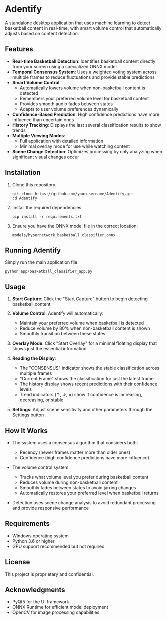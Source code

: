 # Adentify

A standalone desktop application that uses machine learning to detect basketball content in real-time, with smart volume control that automatically adjusts based on content detection.

## Features

- **Real-time Basketball Detection**: Identifies basketball content directly from your screen using a specialized ONNX model
- **Temporal Consensus System**: Uses a weighted voting system across multiple frames to reduce fluctuations and provide stable predictions
- **Smart Volume Control**: 
  - Automatically lowers volume when non-basketball content is detected
  - Remembers your preferred volume level for basketball content
  - Provides smooth audio fades between states
  - Adapts to user volume preferences dynamically
- **Confidence-Based Prediction**: High confidence predictions have more influence than uncertain ones
- **History Tracking**: Displays the last several classification results to show trends
- **Multiple Viewing Modes**:
  - Full application with detailed information
  - Minimal overlay mode for use while watching content
- **Scene Change Detection**: Optimizes processing by only analyzing when significant visual changes occur

## Installation

1. Clone this repository:
   ```
   git clone https://github.com/yourusername/Adentify.git
   cd Adentify
   ```

2. Install the required dependencies:
   ```
   pip install -r requirements.txt
   ```

3. Ensure you have the ONNX model file in the correct location:
   ```
   models/hypernetwork_basketball_classifier.onnx
   ```

## Running Adentify

Simply run the main application file:

```
python app/basketball_classifier_app.py
```

## Usage

1. **Start Capture**: Click the "Start Capture" button to begin detecting basketball content
2. **Volume Control**: Adentify will automatically:
   - Maintain your preferred volume when basketball is detected
   - Reduce volume by 80% when non-basketball content is shown
   - Smoothly transition between these states

3. **Overlay Mode**: Click "Start Overlay" for a minimal floating display that shows just the essential information

4. **Reading the Display**:
   - The "CONSENSUS" indicator shows the stable classification across multiple frames
   - "Current Frame" shows the classification for just the latest frame
   - The history display shows recent predictions with their confidence levels
   - Trend indicators (↑, ↓, =) show if confidence is increasing, decreasing, or stable

5. **Settings**: Adjust scene sensitivity and other parameters through the Settings button

## How It Works

- The system uses a consensus algorithm that considers both:
  - Recency (newer frames matter more than older ones)
  - Confidence (high confidence predictions have more influence)
  
- The volume control system:
  - Tracks what volume level you prefer during basketball content
  - Reduces volume during non-basketball content
  - Smoothly fades between states to avoid jarring changes
  - Automatically restores your preferred level when basketball returns

- Detection uses scene change analysis to avoid redundant processing and provide responsive performance

## Requirements

- Windows operating system
- Python 3.6 or higher
- GPU support recommended but not required

## License

This project is proprietary and confidential.

## Acknowledgments

- PyQt5 for the UI framework
- ONNX Runtime for efficient model deployment
- OpenCV for image processing capabilities